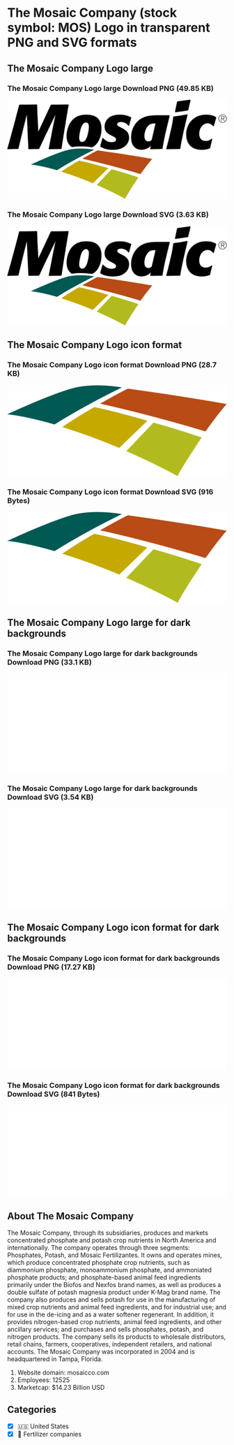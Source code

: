 # The Mosaic Company (stock symbol: MOS) Logo in transparent PNG and SVG formats

## The Mosaic Company Logo large

### The Mosaic Company Logo large Download PNG (49.85 KB)

![The Mosaic Company Logo large Download PNG (49.85 KB)](/img/orig/MOS_BIG-b1c9c9c4.png)

### The Mosaic Company Logo large Download SVG (3.63 KB)

![The Mosaic Company Logo large Download SVG (3.63 KB)](/img/orig/MOS_BIG-33aa8db0.svg)

## The Mosaic Company Logo icon format

### The Mosaic Company Logo icon format Download PNG (28.7 KB)

![The Mosaic Company Logo icon format Download PNG (28.7 KB)](/img/orig/MOS-19570526.png)

### The Mosaic Company Logo icon format Download SVG (916 Bytes)

![The Mosaic Company Logo icon format Download SVG (916 Bytes)](/img/orig/MOS-08729605.svg)

## The Mosaic Company Logo large for dark backgrounds

### The Mosaic Company Logo large for dark backgrounds Download PNG (33.1 KB)

![The Mosaic Company Logo large for dark backgrounds Download PNG (33.1 KB)](/img/orig/MOS_BIG.D-d7540361.png)

### The Mosaic Company Logo large for dark backgrounds Download SVG (3.54 KB)

![The Mosaic Company Logo large for dark backgrounds Download SVG (3.54 KB)](/img/orig/MOS_BIG.D-68bb97b2.svg)

## The Mosaic Company Logo icon format for dark backgrounds

### The Mosaic Company Logo icon format for dark backgrounds Download PNG (17.27 KB)

![The Mosaic Company Logo icon format for dark backgrounds Download PNG (17.27 KB)](/img/orig/MOS.D-d593ef0d.png)

### The Mosaic Company Logo icon format for dark backgrounds Download SVG (841 Bytes)

![The Mosaic Company Logo icon format for dark backgrounds Download SVG (841 Bytes)](/img/orig/MOS.D-dff2ea8a.svg)

## About The Mosaic Company

The Mosaic Company, through its subsidiaries, produces and markets concentrated phosphate and potash crop nutrients in North America and internationally. The company operates through three segments: Phosphates, Potash, and Mosaic Fertilizantes. It owns and operates mines, which produce concentrated phosphate crop nutrients, such as diammonium phosphate, monoammonium phosphate, and ammoniated phosphate products; and phosphate-based animal feed ingredients primarily under the Biofos and Nexfos brand names, as well as produces a double sulfate of potash magnesia product under K-Mag brand name. The company also produces and sells potash for use in the manufacturing of mixed crop nutrients and animal feed ingredients, and for industrial use; and for use in the de-icing and as a water softener regenerant. In addition, it provides nitrogen-based crop nutrients, animal feed ingredients, and other ancillary services; and purchases and sells phosphates, potash, and nitrogen products. The company sells its products to wholesale distributors, retail chains, farmers, cooperatives, independent retailers, and national accounts. The Mosaic Company was incorporated in 2004 and is headquartered in Tampa, Florida.

1. Website domain: mosaicco.com
2. Employees: 12525
3. Marketcap: $14.23 Billion USD


## Categories
- [x] 🇺🇸 United States
- [x] 🌱 Fertilizer companies
